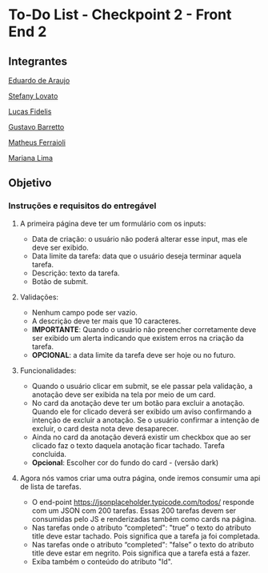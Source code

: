 # To-Do List - Checkpoint 2 - Front End 2

## Integrantes

[Eduardo de Araujo](https://github.com/eduardoaraujogomes)

[Stefany Lovato](https://github.com/stefanylovato)

[Lucas Fidelis](https://github.com/fidelismaia)

[Gustavo Barretto](https://github.com/gustavobarretto)

[Matheus Ferraioli]()

[Mariana Lima]()


## Objetivo

### Instruções e requisitos do entregável	
	
1. A primeira página deve ter um formulário com os inputs:   
	- Data de criação: o usuário não poderá alterar esse input, mas ele deve ser exibido. 
	- Data limite da tarefa: data que o usuário deseja terminar aquela tarefa. 
	- Descrição: texto da tarefa.  
	- Botão de submit.  

2. Validações:
	- Nenhum campo pode ser vazio.
	- A descrição deve ter mais que 10 caracteres.
	- **IMPORTANTE**: Quando o usuário não preencher corretamente deve ser exibido um alerta indicando que existem erros na criação da tarefa.
	- **OPCIONAL**: a data limite da tarefa deve ser hoje ou no futuro.


3. Funcionalidades:
	- Quando o usuário clicar em submit, se ele passar pela validação, a anotação deve ser exibida na tela por meio de um card.
	- No card da anotação deve ter um botão para excluir a anotação. Quando ele for clicado deverá ser exibido um aviso confirmando a intenção de excluir a anotação. Se o usuário confirmar a intenção de excluir, o card desta nota deve desaparecer.
	- Ainda no card da anotação deverá existir um checkbox que ao ser clicado faz o texto daquela anotação ficar tachado. Tarefa concluida.
	- **Opcional**: Escolher cor do fundo do card - (versão dark)

4. Agora nós vamos criar uma outra página, onde iremos consumir uma api de lista de tarefas.
	- O end-point https://jsonplaceholder.typicode.com/todos/ responde com um JSON com 200 tarefas. Essas 200 tarefas devem ser consumidas pelo JS e renderizadas também como cards na página.
	- Nas tarefas onde o atributo “completed": "true” o texto do atributo title deve estar tachado. Pois significa que a tarefa ja foi completada.
	- Nas tarefas onde o atributo “completed": "false” o texto do atributo title deve estar em negrito. Pois significa que a tarefa está a fazer.
	- Exiba também o conteúdo do atributo "Id".

